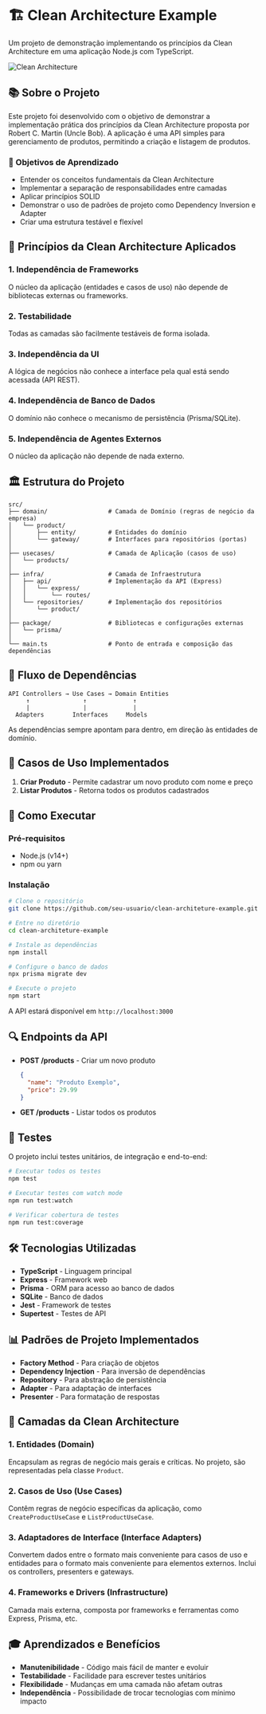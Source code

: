 # 🏗️ Clean Architecture Example

Um projeto de demonstração implementando os princípios da Clean Architecture em uma aplicação Node.js com TypeScript.

![Clean Architecture](https://blog.cleancoder.com/uncle-bob/images/2012-08-13-the-clean-architecture/CleanArchitecture.jpg)

## 📚 Sobre o Projeto

Este projeto foi desenvolvido com o objetivo de demonstrar a implementação prática dos princípios da Clean Architecture proposta por Robert C. Martin (Uncle Bob). A aplicação é uma API simples para gerenciamento de produtos, permitindo a criação e listagem de produtos.

### 🎯 Objetivos de Aprendizado

- Entender os conceitos fundamentais da Clean Architecture
- Implementar a separação de responsabilidades entre camadas
- Aplicar princípios SOLID
- Demonstrar o uso de padrões de projeto como Dependency Inversion e Adapter
- Criar uma estrutura testável e flexível

## 🧩 Princípios da Clean Architecture Aplicados

### 1. Independência de Frameworks

O núcleo da aplicação (entidades e casos de uso) não depende de bibliotecas externas ou frameworks.

### 2. Testabilidade

Todas as camadas são facilmente testáveis de forma isolada.

### 3. Independência da UI

A lógica de negócios não conhece a interface pela qual está sendo acessada (API REST).

### 4. Independência de Banco de Dados

O domínio não conhece o mecanismo de persistência (Prisma/SQLite).

### 5. Independência de Agentes Externos

O núcleo da aplicação não depende de nada externo.

## 🏛️ Estrutura do Projeto

```
src/
├── domain/                 # Camada de Domínio (regras de negócio da empresa)
│   └── product/
│       ├── entity/         # Entidades do domínio
│       └── gateway/        # Interfaces para repositórios (portas)
│
├── usecases/               # Camada de Aplicação (casos de uso)
│   └── products/
│
├── infra/                  # Camada de Infraestrutura
│   ├── api/                # Implementação da API (Express)
│   │   └── express/
│   │       └── routes/
│   └── repositories/       # Implementação dos repositórios
│       └── product/
│
├── package/                # Bibliotecas e configurações externas
│   └── prisma/
│
└── main.ts                 # Ponto de entrada e composição das dependências
```

## 🔄 Fluxo de Dependências

```
API Controllers → Use Cases → Domain Entities
     ↑               ↑             ↑
     |               |             |
  Adapters        Interfaces     Models
```

As dependências sempre apontam para dentro, em direção às entidades de domínio.

## 📱 Casos de Uso Implementados

1. **Criar Produto** - Permite cadastrar um novo produto com nome e preço
2. **Listar Produtos** - Retorna todos os produtos cadastrados

## 🚀 Como Executar

### Pré-requisitos

- Node.js (v14+)
- npm ou yarn

### Instalação

```bash
# Clone o repositório
git clone https://github.com/seu-usuario/clean-architeture-example.git

# Entre no diretório
cd clean-architeture-example

# Instale as dependências
npm install

# Configure o banco de dados
npx prisma migrate dev

# Execute o projeto
npm start
```

A API estará disponível em `http://localhost:3000`

## 🔍 Endpoints da API

- **POST /products** - Criar um novo produto
  ```json
  {
    "name": "Produto Exemplo",
    "price": 29.99
  }
  ```

- **GET /products** - Listar todos os produtos

## 🧪 Testes

O projeto inclui testes unitários, de integração e end-to-end:

```bash
# Executar todos os testes
npm test

# Executar testes com watch mode
npm run test:watch

# Verificar cobertura de testes
npm run test:coverage
```

## 🛠️ Tecnologias Utilizadas

- **TypeScript** - Linguagem principal
- **Express** - Framework web
- **Prisma** - ORM para acesso ao banco de dados
- **SQLite** - Banco de dados
- **Jest** - Framework de testes
- **Supertest** - Testes de API

## 📊 Padrões de Projeto Implementados

- **Factory Method** - Para criação de objetos
- **Dependency Injection** - Para inversão de dependências
- **Repository** - Para abstração de persistência
- **Adapter** - Para adaptação de interfaces
- **Presenter** - Para formatação de respostas

## 📐 Camadas da Clean Architecture

### 1. Entidades (Domain)

Encapsulam as regras de negócio mais gerais e críticas. No projeto, são representadas pela classe `Product`.

### 2. Casos de Uso (Use Cases)

Contêm regras de negócio específicas da aplicação, como `CreateProductUseCase` e `ListProductUseCase`.

### 3. Adaptadores de Interface (Interface Adapters)

Convertem dados entre o formato mais conveniente para casos de uso e entidades para o formato mais conveniente para elementos externos. Inclui os controllers, presenters e gateways.

### 4. Frameworks e Drivers (Infrastructure)

Camada mais externa, composta por frameworks e ferramentas como Express, Prisma, etc.

## 🎓 Aprendizados e Benefícios

- **Manutenibilidade** - Código mais fácil de manter e evoluir
- **Testabilidade** - Facilidade para escrever testes unitários
- **Flexibilidade** - Mudanças em uma camada não afetam outras
- **Independência** - Possibilidade de trocar tecnologias com mínimo impacto
